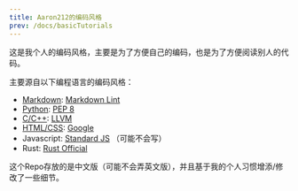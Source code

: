 ```yaml
---
title: Aaron212的编码风格
prev: /docs/basicTutorials
---
```


这是我个人的编码风格，主要是为了方便自己的编码，也是为了方便阅读别人的代码。

主要源自以下编程语言的编码风格：

- [Markdown](markdown): [Markdown Lint](https://github.com/DavidAnson/markdownlint/blob/main/doc/Rules.md)
- [Python](python): [PEP 8](https://peps.python.org/pep-0008/)
- [C/C++](cacpp): [LLVM](https://llvm.org/docs/CodingStandards.html)
- [HTML/CSS](htmlcss): [Google](https://google.github.io/styleguide/htmlcssguide.html)
- Javascript: [Standard JS](https://standardjs.com/readme-zhcn) （可能不会写）
- Rust: [Rust Official](https://doc.rust-lang.org/nightly/style-guide/)

这个Repo存放的是中文版（可能不会弄英文版），并且基于我的个人习惯增添/修改了一些细节。
